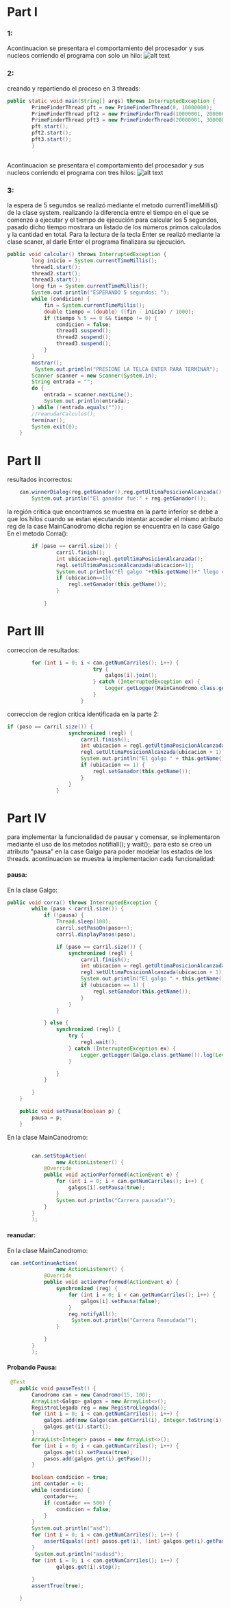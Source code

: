 # Part I
### 1: 
Acontinuacion se presentara el comportamiento del procesador y sus nucleos corriendo el programa con solo un hilo: 
![alt text](https://github.com/diego2097/lab1-arsw/blob/master/BBP_formula/img/tres.jpg) 
### 2: 
creando y repartiendo el proceso en 3 threads: 
```java
public static void main(String[] args) throws InterruptedException {
        PrimeFinderThread pft = new PrimeFinderThread(0, 10000000);
        PrimeFinderThread pft2 = new PrimeFinderThread(10000001, 20000000);
        PrimeFinderThread pft3 = new PrimeFinderThread(20000001, 30000000);
        pft.start();
        pft2.start();
        pft3.start();
        }
		
``` 
Acontinuacion se presentara el comportamiento del procesador y sus nucleos corriendo el programa con tres hilos:
![alt text](https://github.com/diego2097/lab1-arsw/blob/master/BBP_formula/img/uno.jpg) 
### 3:
la espera de 5 segundos se realizó mediante el metodo currentTimeMillis() de la clase system. realizando la diferencia entre el tiempo en el que se comenzó a ejecutar y el tiempo de ejecución para calcular los 5 segundos, pasado dicho tiempo mostrara un listado de los 
números primos calculados y la cantidad en total.
Para la lectura de la tecla Enter se realizó mediante la clase scaner, al darle Enter el programa finalizara su ejecución.


```java
public void calcular() throws InterruptedException {
        long inicio = System.currentTimeMillis();
        thread1.start();
        thread2.start();
        thread3.start();
        long fin = System.currentTimeMillis();
        System.out.println("ESPERANDO 5 segundos: ");
        while (condicion) {
            fin = System.currentTimeMillis();
            double tiempo = (double) ((fin - inicio) / 1000);
            if (tiempo % 5 == 0 && tiempo != 0) {
                condicion = false;
                thread1.suspend();
                thread2.suspend();
                thread3.suspend();
            }
        }
        mostrar();
         System.out.println("PRESIONE LA TELCA ENTER PARA TERMINAR");
        Scanner scanner = new Scanner(System.in);
        String entrada = "";
        do {
            entrada = scanner.nextLine();
            System.out.println(entrada);
        } while (!entrada.equals(""));
        //reanudarCalculos();
        terminar();
        System.exit(0);
    }		
```   

# Part II 
resultados incorrectos: 
```java
	can.winnerDialog(reg.getGanador(),reg.getUltimaPosicionAlcanzada() - 1); 
        System.out.println("El ganador fue:" + reg.getGanador());              
```   
la región critica que encontramos se muestra en la parte inferior se debe a que los hilos cuando se estan ejecutando intentar acceder el mismo atributo reg de la case MainCanodromo dicha region se encuentra en la case Galgo En el metodo Corra():
 
```java
    	if (paso == carril.size()) {						
				carril.finish();
				int ubicacion=regl.getUltimaPosicionAlcanzada();
				regl.setUltimaPosicionAlcanzada(ubicacion+1);
				System.out.println("El galgo "+this.getName()+" llego en la posicion "+ubicacion);
				if (ubicacion==1){
					regl.setGanador(this.getName());
				}
				
			}
```   

# Part III
correccion de resultados: 
```java
    	for (int i = 0; i < can.getNumCarriles(); i++) {
                            try {
                                galgos[i].join();
                            } catch (InterruptedException ex) {
                                Logger.getLogger(MainCanodromo.class.getName()).log(Level.SEVERE, null, ex);
                            }
                        }
```
correccion de region critica identificada en la parte 2:
```java
if (paso == carril.size()) {
                    synchronized (regl) {
                        carril.finish();
                        int ubicacion = regl.getUltimaPosicionAlcanzada();
                        regl.setUltimaPosicionAlcanzada(ubicacion + 1);
                        System.out.println("El galgo " + this.getName() + " llego en la posicion " + ubicacion);
                        if (ubicacion == 1) {
                            regl.setGanador(this.getName());
                        }
                    }
                }
```
# Part IV
para implementar la funcionalidad de pausar y comensar, se inplementaron mediante el uso de los metodos notifiall(); y wait();. para esto se creo un atributo "pausa" en la case Galgo para poder modelar los estados de los threads. acontinuacion se muestra la implementacion cada funcionalidad: 
#### pausa: 
En la clase Galgo:
```java
public void corra() throws InterruptedException {
        while (paso < carril.size()) {
            if (!pausa) {
                Thread.sleep(100);
                carril.setPasoOn(paso++);
                carril.displayPasos(paso);

                if (paso == carril.size()) {
                    synchronized (regl) {
                        carril.finish();
                        int ubicacion = regl.getUltimaPosicionAlcanzada();
                        regl.setUltimaPosicionAlcanzada(ubicacion + 1);
                        System.out.println("El galgo " + this.getName() + " llego en la posicion " + ubicacion);
                        if (ubicacion == 1) {
                            regl.setGanador(this.getName());
                        }
                    }
                }

            } else {
                synchronized (regl) {
                    try {
                        regl.wait();
                    } catch (InterruptedException ex) {
                        Logger.getLogger(Galgo.class.getName()).log(Level.SEVERE, null, ex);
                    }

                }
            }

        }
    }
```
```java
    public void setPausa(boolean p) {
        pausa = p;
    }
```
En la clase MainCanodromo: 
```java

        can.setStopAction(
                new ActionListener() {
            @Override
            public void actionPerformed(ActionEvent e) {
                for (int i = 0; i < can.getNumCarriles(); i++) {
                    galgos[i].setPausa(true);
                }
                System.out.println("Carrera pausada!");
            }
        }
        );
```
#### reanudar: 
En la clase MainCanodromo: 

```java
 can.setContinueAction(
                new ActionListener() {
            @Override
            public void actionPerformed(ActionEvent e) {
                synchronized (reg) {
                    for (int i = 0; i < can.getNumCarriles(); i++) {
                        galgos[i].setPausa(false);
                    }
                    reg.notifyAll();
                     System.out.println("Carrera Reanudada!");
                }

            }
        }
        );
```
#### Probando Pausa:  
```java
 @Test
    public void pauseTest() {
        Canodromo can = new Canodromo(15, 100);
        ArrayList<Galgo> galgos = new ArrayList<>();
        RegistroLlegada reg = new RegistroLlegada();
        for (int i = 0; i < can.getNumCarriles(); i++) {
            galgos.add(new Galgo(can.getCarril(i), Integer.toString(i), reg));
            galgos.get(i).start();
        }
        ArrayList<Integer> pasos = new ArrayList<>();
        for (int i = 0; i < can.getNumCarriles(); i++) {
            galgos.get(i).setPausa(true);
            pasos.add(galgos.get(i).getPaso());
        }

        boolean condicion = true;
        int contador = 0;
        while (condicion) {
            contador++;
            if (contador == 500) {
                condicion = false;
            }
        }
        System.out.println("asd");
        for (int i = 0; i < can.getNumCarriles(); i++) {
            assertEquals((int) pasos.get(i), (int) galgos.get(i).getPaso());
        }
         System.out.println("asdasd");
        for (int i = 0; i < can.getNumCarriles(); i++) {
                galgos.get(i).stop();
    
        }
        assertTrue(true);

    }
```

